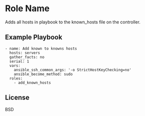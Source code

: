 Role Name
=========

Adds all hosts in playbook to the known_hosts file on the controller.

Example Playbook
----------------

    - name: Add known to knowns hosts
      hosts: servers
      gather_facts: no
      serial: 1
      vars:
        ansible_ssh_common_args: '-o StrictHostKeyChecking=no'
        ansible_become_method: sudo
      roles:
        - add_known_hosts

License
-------

BSD
